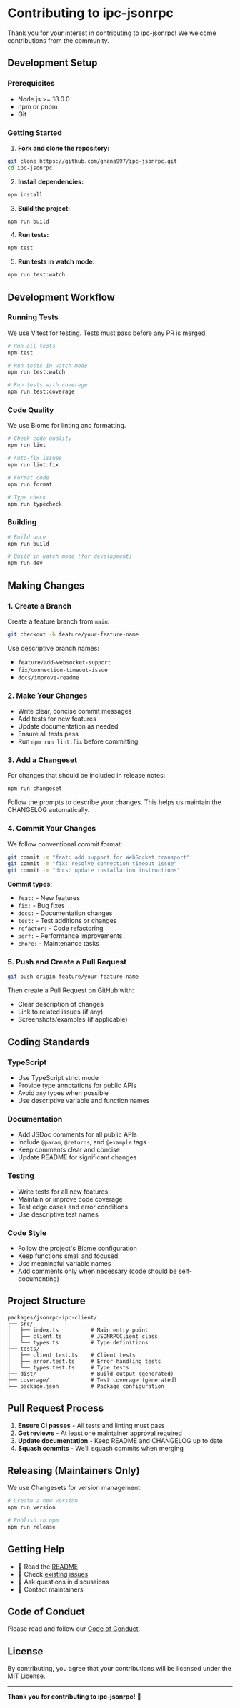 # Contributing to ipc-jsonrpc

Thank you for your interest in contributing to ipc-jsonrpc! We welcome contributions from the community.

## Development Setup

### Prerequisites

- Node.js >= 18.0.0
- npm or pnpm
- Git

### Getting Started

1. **Fork and clone the repository:**

```bash
git clone https://github.com/gnana997/ipc-jsonrpc.git
cd ipc-jsonrpc
```

2. **Install dependencies:**

```bash
npm install
```

3. **Build the project:**

```bash
npm run build
```

4. **Run tests:**

```bash
npm test
```

5. **Run tests in watch mode:**

```bash
npm run test:watch
```

## Development Workflow

### Running Tests

We use Vitest for testing. Tests must pass before any PR is merged.

```bash
# Run all tests
npm test

# Run tests in watch mode
npm run test:watch

# Run tests with coverage
npm run test:coverage
```

### Code Quality

We use Biome for linting and formatting.

```bash
# Check code quality
npm run lint

# Auto-fix issues
npm run lint:fix

# Format code
npm run format

# Type check
npm run typecheck
```

### Building

```bash
# Build once
npm run build

# Build in watch mode (for development)
npm run dev
```

## Making Changes

### 1. Create a Branch

Create a feature branch from `main`:

```bash
git checkout -b feature/your-feature-name
```

Use descriptive branch names:
- `feature/add-websocket-support`
- `fix/connection-timeout-issue`
- `docs/improve-readme`

### 2. Make Your Changes

- Write clear, concise commit messages
- Add tests for new features
- Update documentation as needed
- Ensure all tests pass
- Run `npm run lint:fix` before committing

### 3. Add a Changeset

For changes that should be included in release notes:

```bash
npm run changeset
```

Follow the prompts to describe your changes. This helps us maintain the CHANGELOG automatically.

### 4. Commit Your Changes

We follow conventional commit format:

```bash
git commit -m "feat: add support for WebSocket transport"
git commit -m "fix: resolve connection timeout issue"
git commit -m "docs: update installation instructions"
```

**Commit types:**
- `feat:` - New features
- `fix:` - Bug fixes
- `docs:` - Documentation changes
- `test:` - Test additions or changes
- `refactor:` - Code refactoring
- `perf:` - Performance improvements
- `chore:` - Maintenance tasks

### 5. Push and Create a Pull Request

```bash
git push origin feature/your-feature-name
```

Then create a Pull Request on GitHub with:
- Clear description of changes
- Link to related issues (if any)
- Screenshots/examples (if applicable)

## Coding Standards

### TypeScript

- Use TypeScript strict mode
- Provide type annotations for public APIs
- Avoid `any` types when possible
- Use descriptive variable and function names

### Documentation

- Add JSDoc comments for all public APIs
- Include `@param`, `@returns`, and `@example` tags
- Keep comments clear and concise
- Update README for significant changes

### Testing

- Write tests for all new features
- Maintain or improve code coverage
- Test edge cases and error conditions
- Use descriptive test names

### Code Style

- Follow the project's Biome configuration
- Keep functions small and focused
- Use meaningful variable names
- Add comments only when necessary (code should be self-documenting)

## Project Structure

```
packages/jsonrpc-ipc-client/
├── src/
│   ├── index.ts          # Main entry point
│   ├── client.ts         # JSONRPCClient class
│   └── types.ts          # Type definitions
├── tests/
│   ├── client.test.ts    # Client tests
│   ├── error.test.ts     # Error handling tests
│   └── types.test.ts     # Type tests
├── dist/                 # Build output (generated)
├── coverage/             # Test coverage (generated)
└── package.json          # Package configuration
```

## Pull Request Process

1. **Ensure CI passes** - All tests and linting must pass
2. **Get reviews** - At least one maintainer approval required
3. **Update documentation** - Keep README and CHANGELOG up to date
4. **Squash commits** - We'll squash commits when merging

## Releasing (Maintainers Only)

We use Changesets for version management:

```bash
# Create a new version
npm run version

# Publish to npm
npm run release
```

## Getting Help

- 📖 Read the [README](README.md)
- 🐛 Check [existing issues](https://github.com/gnana997/ipc-jsonrpc/issues)
- 💬 Ask questions in discussions
- 📧 Contact maintainers

## Code of Conduct

Please read and follow our [Code of Conduct](CODE_OF_CONDUCT.md).

## License

By contributing, you agree that your contributions will be licensed under the MIT License.

---

**Thank you for contributing to ipc-jsonrpc!** 🎉
